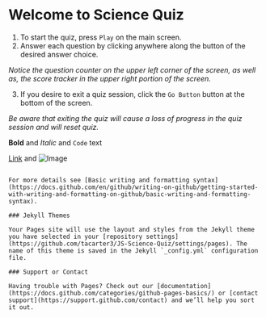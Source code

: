 # Welcome to Science Quiz

1. To start the quiz, press `Play` on the main screen.
2. Answer each question by clicking anywhere along the button of the desired answer choice.

*Notice the question counter on the upper left corner of the screen, as well as, the score tracker in the upper right portion of the screen.*

3. If you desire to exit a quiz session, click the `Go Button` button at the bottom of the screen.

*Be aware that exiting the quiz will cause a loss of progress in the quiz session and will reset quiz.*


**Bold** and _Italic_ and `Code` text

[Link](url) and ![Image](src)
```

For more details see [Basic writing and formatting syntax](https://docs.github.com/en/github/writing-on-github/getting-started-with-writing-and-formatting-on-github/basic-writing-and-formatting-syntax).

### Jekyll Themes

Your Pages site will use the layout and styles from the Jekyll theme you have selected in your [repository settings](https://github.com/tacarter3/JS-Science-Quiz/settings/pages). The name of this theme is saved in the Jekyll `_config.yml` configuration file.

### Support or Contact

Having trouble with Pages? Check out our [documentation](https://docs.github.com/categories/github-pages-basics/) or [contact support](https://support.github.com/contact) and we’ll help you sort it out.

